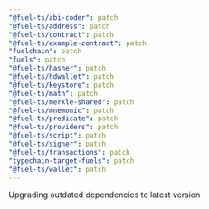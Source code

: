 ```yaml
---
"@fuel-ts/abi-coder": patch
"@fuel-ts/address": patch
"@fuel-ts/contract": patch
"@fuel-ts/example-contract": patch
"fuelchain": patch
"fuels": patch
"@fuel-ts/hasher": patch
"@fuel-ts/hdwallet": patch
"@fuel-ts/keystore": patch
"@fuel-ts/math": patch
"@fuel-ts/merkle-shared": patch
"@fuel-ts/mnemonic": patch
"@fuel-ts/predicate": patch
"@fuel-ts/providers": patch
"@fuel-ts/script": patch
"@fuel-ts/signer": patch
"@fuel-ts/transactions": patch
"typechain-target-fuels": patch
"@fuel-ts/wallet": patch
---
```


Upgrading outdated dependencies to latest version
